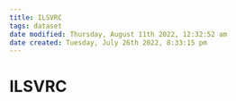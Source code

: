 ```yaml
---
title: ILSVRC
tags: dataset 
date modified: Thursday, August 11th 2022, 12:32:52 am
date created: Tuesday, July 26th 2022, 8:33:15 pm
---
```


# ILSVRC

